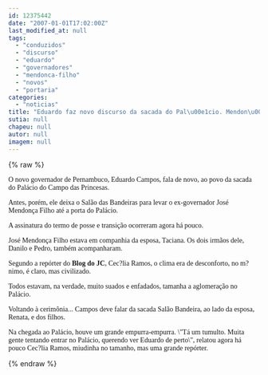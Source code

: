 ```yaml
---
id: 12375442
date: "2007-01-01T17:02:00Z"
last_modified_at: null
tags:
  - "conduzidos"
  - "discurso"
  - "eduardo"
  - "governadores"
  - "mendonca-filho"
  - "novos"
  - "portaria"
categories:
  - "noticias"
title: "Eduardo faz novo discurso da sacada do Pal\u00e1cio. Mendon\u00e7a Filho j\u00e1 \u00e9 ex-governador e \u00e9 conduzido \u00e0 porta"
sutia: null
chapeu: null
autor: null
imagem: null
---
```

{% raw %}
<p><P><FONT face=Verdana>O&nbsp;novo governador de Pernambuco, Eduardo Campos, fala de novo,&nbsp;ao povo da sacada do Palácio do Campo das Princesas.</FONT></P></p>
<p><P><FONT face=Verdana>Antes, porém, ele&nbsp;deixa o Salão das Bandeiras para levar o ex-governador José Mendonça Filho até a porta do Palácio.</FONT></P></p>
<p><P><FONT face=Verdana>A assinatura do termo de posse e transição ocorreram agora há pouco.</FONT></P></p>
<p><P><FONT face=Verdana>José Mendonça Filho estava em companhia da esposa, Taciana.&nbsp;Os dois irmãos dele, Danilo e Pedro, também acompanharam.</FONT></P></p>
<p><P><FONT face=Verdana>Segundo a repórter do <STRONG>Blog do JC</STRONG>, Cec?lia Ramos, o clima era de desconforto, no m?nimo, é claro,&nbsp;mas civilizado.</FONT></P></p>
<p><P><FONT face=Verdana>Todos estavam, na verdade,&nbsp;muito suados e enfadados, tamanha a aglomeração no Palácio.</FONT></P></p>
<p><P><FONT face=Verdana>Voltando à cerimônia... Campos deve falar da sacada&nbsp;Salão Bandeira,&nbsp;ao lado da esposa, Renata, e dos filhos.</FONT></P></p>
<p><P><FONT face=Verdana>Na chegada ao Palácio, houve um grande empurra-empurra. \"Tá um&nbsp;tumulto. Muita gente tentando entrar no Palácio, querendo ver Eduardo de perto\", relatou agora há pouco Cec?lia Ramos, miudinha no tamanho, mas uma grande repórter.</FONT></P> </p>
{% endraw %}